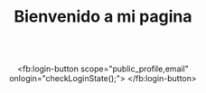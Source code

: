 


<!DOCTYPE html>
<head>
<meta charset="UTF-8">
</head>
<body>
<center>
<h1>Bienvenido a mi pagina</h1>
 <img src="ojo.gif" alt="">
<script>
// This is called with the results from from FB.getLoginStatus().
function statusChangeCallback(response) {
console.log('statusChangeCallback');
console.log(response);
// The response object is returned with a status field that lets the
// app know the current login status of the person.
// Full docs on the response object can be found in the documentation
// for FB.getLoginStatus().
if (response.status === 'connected') {
// Logged into your app and Facebook.
testAPI();
} else if (response.status === 'not_authorized') {
// The person is logged into Facebook, but not your app.
document.getElementById('status').innerHTML = 'Login with Facebook ';
} else {
// The person is not logged into Facebook, so we're not sure if
// they are logged into this app or not.
document.getElementById('status').innerHTML = 'Login with Facebook ';
}
}
// This function is called when someone finishes with the Login
// Button. See the onlogin handler attached to it in the sample
// code below.
function checkLoginState() {
FB.getLoginStatus(function(response) {
statusChangeCallback(response);
});
}
window.fbAsyncInit = function() {
FB.init({
appId : '3164690896925867',
cookie : true, // enable cookies to allow the server to access
// the session
xfbml : true, // parse social plugins on this page
version : 'v2.2' // use version 2.2
});
// Now that we've initialized the JavaScript SDK, we call
// FB.getLoginStatus(). This function gets the state of the
// person visiting this page and can return one of three states to
// the callback you provide. They can be:
//
// 1. Logged into your app ('connected')
// 2. Logged into Facebook, but not your app ('not_authorized')
// 3. Not logged into Facebook and can't tell if they are logged into
// your app or not.
//
// These three cases are handled in the callback function.

FB.getLoginStatus(function(response) {
statusChangeCallback(response);
});
};
// Load the SDK asynchronously
(function(d, s, id) {
var js, fjs = d.getElementsByTagName(s)[0];
if (d.getElementById(id)) return;
js = d.createElement(s); js.id = id;
js.src = "//connect.facebook.net/en_US/sdk.js";
fjs.parentNode.insertBefore(js, fjs);
}(document, 'script', 'facebook-jssdk'));

// Here we run a very simple test of the Graph API after login is
// successful. See statusChangeCallback() for when this call is made.
function testAPI() {
console.log('Welcome! Fetching your information.... ');
FB.api('/me?fields=name,email', function(response) {
console.log('Successful login for: ' + response.name);

document.getElementById("status").innerHTML = '<p>Welcome '+response.name+'! <a href=login.php?name='+ response.name.replace(" ", "_") +'&email='+ response.email +'>Continue with facebook login</a></p>'
});
}
</script>
<!--
Below we include the Login Button social plugin. This button uses
the JavaScript SDK to present a graphical Login button that triggers
the FB.login() function when clicked.
-->
<br><br>
<fb:login-button scope="public_profile,email" onlogin="checkLoginState();">
</fb:login-button>
<div id="status">
</div>
<script type="text/javascript">
</script>
</center>
</body>
</html>
